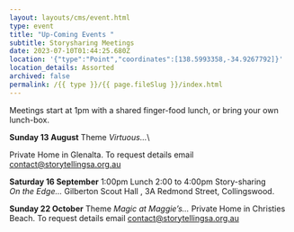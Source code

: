 ```yaml
---
layout: layouts/cms/event.html
type: event
title: "Up-Coming Events "
subtitle: Storysharing Meetings
date: 2023-07-10T01:44:25.680Z
location: '{"type":"Point","coordinates":[138.5993358,-34.9267792]}'
location_details: Assorted
archived: false
permalink: /{{ type }}/{{ page.fileSlug }}/index.html
---
```

Meetings start at 1pm with a shared finger-food lunch, or bring your own lunch-box.

**Sunday 13 August**   Theme *Virtuous…*\

  Private Home in Glenalta. To request details email   contact@storytellingsa.org.au

**Saturday 16  September** 1:00pm Lunch  2:00 to 4:00pm Story-sharing\
  *On the Edge…*  Gilberton Scout Hall , 3A Redmond Street, Collingswood.

**Sunday 22 October** Theme *Magic at Maggie’s…* Private Home in  Christies Beach. To request details email   contact@storytellingsa.org.au